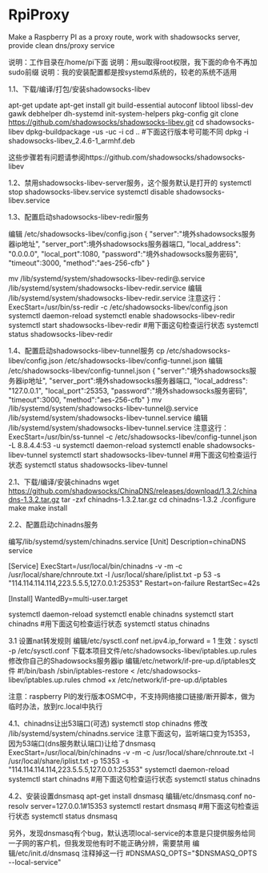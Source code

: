 # RpiProxy
Make a Raspberry PI as a proxy route, work with shadowsocks server, provide clean dns/proxy service

说明：工作目录在/home/pi下面
说明：用su取得root权限，我下面的命令不再加sudo前缀
说明：我的安装配置都是按systemd系统的，较老的系统不适用

1.1、下载/编译/打包/安装shadowsocks-libev

apt-get update
apt-get install git build-essential autoconf libtool libssl-dev \
    gawk debhelper dh-systemd init-system-helpers pkg-config
git clone https://github.com/shadowsocks/shadowsocks-libev.git
cd shadowsocks-libev
dpkg-buildpackage -us -uc -i
cd ..
#下面这行版本号可能不同
dpkg -i  shadowsocks-libev_2.4.6-1_armhf.deb

这些步骤若有问题请参阅https://github.com/shadowsocks/shadowsocks-libev

1.2、禁用shadowsocks-libev-server服务，这个服务默认是打开的
systemctl stop shadowsocks-libev.service
systemctl disable shadowsocks-libev.service

1.3、配置启动shadowsocks-libev-redir服务

编辑 /etc/shadowsocks-libev/config.json
{
    "server":"境外shadowsocks服务器ip地址",
    "server_port":境外shadowsocks服务器端口,
    "local_address": "0.0.0.0",
    "local_port":1080,
    "password":"境外shadowsocks服务密码",
    "timeout":3000,
    "method":"aes-256-cfb"
}

mv /lib/systemd/system/shadowsocks-libev-redir@.service /lib/systemd/system/shadowsocks-libev-redir.service
编辑 /lib/systemd/system/shadowsocks-libev-redir.service
注意这行：ExecStart=/usr/bin/ss-redir -c /etc/shadowsocks-libev/config.json
systemctl daemon-reload
systemctl enable shadowsocks-libev-redir
systemctl start shadowsocks-libev-redir
#用下面这句检查运行状态
systemctl status shadowsocks-libev-redir

1.4、配置启动shadowsocks-libev-tunnel服务
cp /etc/shadowsocks-libev/config.json /etc/shadowsocks-libev/config-tunnel.json
编辑 /etc/shadowsocks-libev/config-tunnel.json
{
    "server":"境外shadowsocks服务器ip地址",
    "server_port":境外shadowsocks服务器端口,
    "local_address": "127.0.0.1",
    "local_port":25353,
    "password":"境外shadowsocks服务密码",
    "timeout":3000,
    "method":"aes-256-cfb"
}
mv /lib/systemd/system/shadowsocks-libev-tunnel@.service /lib/systemd/system/shadowsocks-libev-tunnel.service
编辑 /lib/systemd/system/shadowsocks-libev-tunnel.service
注意这行：ExecStart=/usr/bin/ss-tunnel -c /etc/shadowsocks-libev/config-tunnel.json -L 8.8.4.4:53 -u
systemctl daemon-reload
systemctl enable shadowsocks-libev-tunnel
systemctl start shadowsocks-libev-tunnel
#用下面这句检查运行状态
systemctl status shadowsocks-libev-tunnel

2.1、下载/编译/安装chinadns
wget https://github.com/shadowsocks/ChinaDNS/releases/download/1.3.2/chinadns-1.3.2.tar.gz
tar -zxf chinadns-1.3.2.tar.gz
cd chinadns-1.3.2
./configure
make
make install

2.2、配置启动chinadns服务

编写/lib/systemd/system/chinadns.service
[Unit]
Description=chinaDNS service

[Service]
ExecStart=/usr/local/bin/chinadns -v -m -c /usr/local/share/chnroute.txt -l /usr/local/share/iplist.txt -p 53 -s "114.114.114.114,223.5.5.5,127.0.0.1:25353"
Restart=on-failure
RestartSec=42s

[Install]
WantedBy=multi-user.target

systemctl daemon-reload
systemctl enable chinadns
systemctl start chinadns
#用下面这句检查运行状态
systemctl status chinadns

3.1 设置nat转发规则
编辑/etc/sysctl.conf
net.ipv4.ip_forward = 1
生效：sysctl -p /etc/sysctl.conf
下载本项目文件/etc/shadowsocks-libev/iptables.up.rules
修改你自己的Shadowsocks服务器ip
编辑/etc/network/if-pre-up.d/iptables文件
#!/bin/bash
/sbin/iptables-restore < /etc/shadowsocks-libev/iptables.up.rules
chmod +x /etc/network/if-pre-up.d/iptables

注意：raspberry PI的发行版本OSMC中，不支持网络接口链接/断开脚本，做为临时办法，放到rc.local中执行

4.1、chinadns让出53端口(可选)
systemctl stop chinadns
修改 /lib/systemd/system/chinadns.service
注意下面这句，监听端口变为15353，因为53端口(dns服务默认端口)让给了dnsmasq
ExecStart=/usr/local/bin/chinadns -v -m -c /usr/local/share/chnroute.txt -l /usr/local/share/iplist.txt -p 15353 -s "114.114.114.114,223.5.5.5,127.0.0.1:25353"
systemctl daemon-reload
systemctl start chinadns
#用下面这句检查运行状态
systemctl status chinadns

4.2、安装设置dnsmasq
apt-get install dnsmasq
编辑/etc/dnsmasq.conf
no-resolv
server=127.0.0.1#15353
systemctl restart dnsmasq
#用下面这句检查运行状态
systemctl status dnsmasq

另外，发现dnsmasq有个bug，默认选项local-service的本意是只提供服务给同一子网的客户机，但我发现他有时不能正确分辨，需要禁用
编辑/etc/init.d/dnsmasq
注释掉这一行
#DNSMASQ_OPTS="$DNSMASQ_OPTS --local-service"


